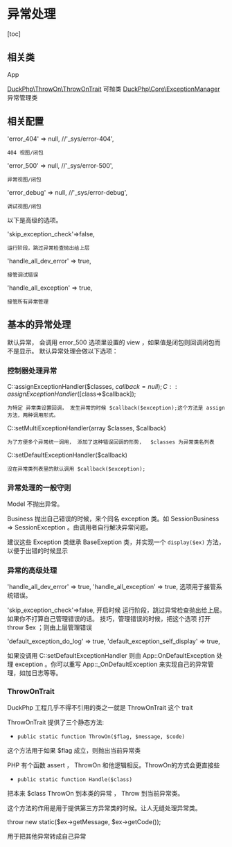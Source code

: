 # 异常处理
[toc]
## 相关类
App

[DuckPhp\ThrowOn\ThrowOnTrait](ref/ThrowOn-ThrowOnTrait.md) 可抛类
[DuckPhp\Core\ExceptionManager](ref/Core-ExceptionManager.md) 异常管理类




## 相关配置
'error_404' => null,          //'_sys/error-404',

    404 视图/闭包
'error_500' => null,          //'_sys/error-500',

    异常视图/闭包
'error_debug' => null,        //'_sys/error-debug',

    调试视图/闭包

以下是高级的选项。

'skip_exception_check'=>false,

    运行阶段，跳过异常检查抛出给上层
'handle_all_dev_error' => true,

    接管调试错误
'handle_all_exception' => true,

    接管所有异常管理

## 基本的异常处理

默认异常， 会调用 error_500 选项里设置的 view ，如果值是闭包则回调闭包而不是显示。
默认异常处理会做以下选项：

### 控制器处理异常

C::assignExceptionHandler($classes, $callback = null);
C::assignExceptionHandler([$class=>$callback]);

    为特定 异常类设置回调， 发生异常的时候 $callback($exception);这个方法是 assign 方法，两种调用形式。

C::setMultiExceptionHandler(array $classes, $callback)

    为了方便多个异常统一调用， 添加了这种错误回调的形势，  $classes 为异常类名列表
C::setDefaultExceptionHandler($callback)

    没在异常类列表里的默认调用 $callback($exception);

### 异常处理的一般守则

Model 不抛出异常。

Business 抛出自己错误的时候，来个同名 exception 类。如 SessionBusiness => SessionException 。由调用者自行解决异常问题。

建议这些 Exception 类继承  BaseExeption 类，并实现一个 `display($ex)` 方法，以便于出错的时候显示

### 异常的高级处理

'handle_all_dev_error' => true, 'handle_all_exception' => true, 选项用于接管系统错误。

'skip_exception_check'=>false, 开启时候 运行阶段，跳过异常检查抛出给上层。如果你不打算自己管理错误的话。 技巧，管理错误的时候，把这个选项 打开 throw $ex ；则由上层管理错误
    
'default_exception_do_log' => true,
'default_exception_self_display' => true,

如果没调用 C::setDefaultExceptionHandler  则由 App::OnDefaultException 处理 exception 。你可以重写 App::\_OnDefaultException 来实现自己的异常管理，如加日志等等。

### ThrowOnTrait

DuckPhp 工程几乎不得不引用的类之一就是 ThrowOnTrait 这个 trait



ThrowOnTrait 提供了三个静态方法:

* `public static function ThrowOn($flag, $message, $code)`

这个方法用于如果 $flag 成立，则抛出当前异常类

PHP 有个函数 assert ， ThrowOn 和他逻辑相反。ThrowOn的方式会更直接些

* `public static function Handle($class)`

把本来 $class ThrowOn 到本类的异常 ， Throw 到当前异常类。

这个方法的作用是用于提供第三方异常类的时候。让人无缝处理异常类。


throw new static($ex->getMessage, $ex->getCode());

用于把其他异常转成自己异常
